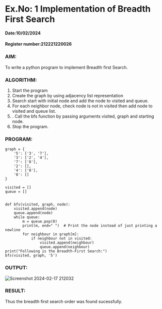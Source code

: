# Ex.No: 1  Implementation of Breadth First Search 
#### Date:10/02/2024                                                                       
#### Register number:212221220026
### AIM: 
To write a python program to implement Breadth first Search. 
### ALGORITHM:
1. Start the program
2. Create the graph by using adjacency list representation
3. Search start with initial node and add the node to visited and queue.
4. For each neighbor node, check node is not in visited then add node to visited and queue list.
5. . Call the bfs function by passing arguments visited, graph and starting node.
6. Stop the program.
### PROGRAM:
```
graph = {
    '5': ['3', '7'],
    '3': ['2', '4'],
    '7': ['8'],
    '2': [],
    '4': ['8'],
    '8': []
}

visited = []
queue = []


def bfs(visited, graph, node):
    visited.append(node)
    queue.append(node)
    while queue:
        m = queue.pop(0)
        print(m, end=" ")  # Print the node instead of just printing a newline
        for neighbour in graph[m]:
            if neighbour not in visited:
                visited.append(neighbour)
                queue.append(neighbour)
print("Following is the Breadth-First Search:")
bfs(visited, graph, '5')
```

### OUTPUT:


![Screenshot 2024-02-17 212032](https://github.com/KATHIR1611/AI_Lab_2023-24/assets/128135186/e1660ad8-5a60-4f56-840d-b81c457e6b32)


### RESULT:
Thus the breadth first search order was found sucessfully.
